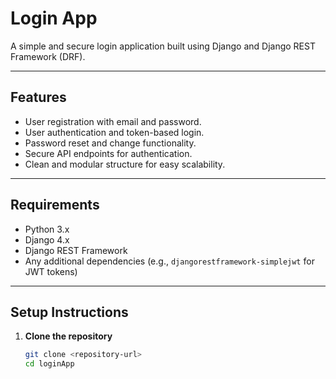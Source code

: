 # Login App

A simple and secure login application built using Django and Django REST Framework (DRF).

---

## Features

- User registration with email and password.
- User authentication and token-based login.
- Password reset and change functionality.
- Secure API endpoints for authentication.
- Clean and modular structure for easy scalability.

---

## Requirements

- Python 3.x
- Django 4.x
- Django REST Framework
- Any additional dependencies (e.g., `djangorestframework-simplejwt` for JWT tokens)

---

## Setup Instructions

1. **Clone the repository**
   ```bash
   git clone <repository-url>
   cd loginApp
   ```
